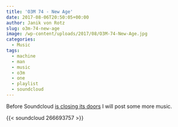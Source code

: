 ```yaml
---
title: 'O3M 74 - New Age'
date: 2017-08-06T20:50:05+00:00
author: Janik von Rotz
slug: o3m-74-new-age
image: /wp-content/uploads/2017/08/O3M-74-New-Age.jpg
categories:
  - Music
tags:
  - machine
  - man
  - music
  - o3m
  - one
  - playlist
  - soundcloud
---
```

Before Soundcloud [is closing its doors](https://news.ycombinator.com/item?id=14711461) I will post some more music.

{{< soundcloud 266693757 >}}